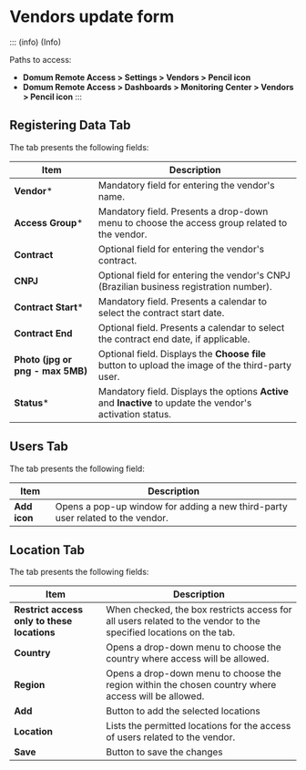 # Vendors update form

<!-- Fix callout -->
::: (info) (Info)

Paths to access:

- **Domum Remote Access > Settings > Vendors > Pencil icon**
- **Domum Remote Access > Dashboards > Monitoring Center > Vendors > Pencil icon**
:::

## Registering Data Tab

The tab presents the following fields:

| Item          | Description                                                |
|---------------|------------------------------------------------------------|
| **Vendor***       | Mandatory field for entering the vendor's name.            |
| **Access Group*** | Mandatory field. Presents a drop-down menu to choose the access group related to the vendor. |
| **Contract**      | Optional field for entering the vendor's contract.          |
| **CNPJ**          | Optional field for entering the vendor's CNPJ (Brazilian business registration number). |
| **Contract Start*** | Mandatory field. Presents a calendar to select the contract start date. |
| **Contract End**  | Optional field. Presents a calendar to select the contract end date, if applicable. |
| **Photo (jpg or png - max 5MB)** | Optional field. Displays the **Choose file** button to upload the image of the third-party user. |
| **Status***       | Mandatory field. Displays the options **Active** and **Inactive** to update the vendor's activation status. |

## Users Tab

The tab presents the following field:

| Item    | Description                                                |
|---------|------------------------------------------------------------|
| **Add icon** | Opens a pop-up window for adding a new third-party user related to the vendor. |

## Location Tab

The tab presents the following fields:

| Item                              | Description                                                |
|-----------------------------------|------------------------------------------------------------|
| **Restrict access only to these locations** | When checked, the box restricts access for all users related to the vendor to the specified locations on the tab. |
| **Country**                           | Opens a drop-down menu to choose the country where access will be allowed. |
| **Region**                            | Opens a drop-down menu to choose the region within the chosen country where access will be allowed. |
| **Add**                               | Button to add the selected locations                          |
| **Location**                          | Lists the permitted locations for the access of users related to the vendor. |
| **Save**                              | Button to save the changes                                    |
